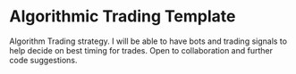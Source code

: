 # Algorithmic Trading Template
Algorithm Trading strategy. I will be able to have bots and trading signals to help decide on best timing for trades. 
Open to collaboration and further code suggestions.
